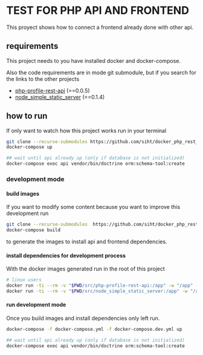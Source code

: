 # TEST FOR PHP API AND FRONTEND

This proyect shows how to connect a frontend already done with other api.

## requirements

This project needs to you have installed docker and docker-compose.

Also the code requirements are in mode git submodule, but if you search for the links to the other projects

- [php-profile-rest-api](https://github.com/siht/php-profile-rest-api) (==0.0.5)
- [node_simple_static_server](https://github.com/siht/node_simple_static_server.git) (==0.1.4)

## how to run

If only want to watch how this project works run in your terminal

```sh
git clone --recurse-submodules https://github.com/siht/docker_php_rest_with_front.git
docker-compose up

## wait until api already up (only if database is not initialized)
docker-compose exec api vendor/bin/doctrine orm:schema-tool:create
```

### development mode

#### build images

If you want to modify some content because you want to improve this development run

```sh
git clone --recurse-submodules  https://github.com/siht/docker_php_rest_with_front.git
docker-compose build
```

to generate the images to install api and frontend dependencies.

#### install dependencies for development process

With the docker images generated run in the root of this project

```sh
# linux users
docker run -ti --rm -v "$PWD/src/php-profile-rest-api:/app" -w "/app" --user "$(id -u):$(id -g)" new_php_api composer install
docker run -ti --rm -v "$PWD/src/node_simple_static_server:/app" -w "/app" --user "$(id -u):$(id -g)" node:10.16.3-alpine npm i
```

#### run development mode

Once you build images and install dependencies only left run.

```sh
docker-compose -f docker-compose.yml -f docker-compose.dev.yml up

## wait until api already up (only if database is not initialized)
docker-compose exec api vendor/bin/doctrine orm:schema-tool:create
```
